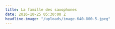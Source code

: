 ```yaml
---
title: La famille des saxophones
date: 2016-10-25 05:30:00 Z
headline-image: "/uploads/image-640-800-5.jpeg"
---
```


